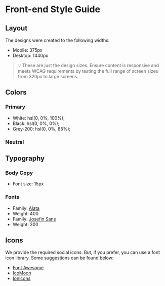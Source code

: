 # Front-end Style Guide
## Layout
The designs were created to the following widths:
- Mobile: 375px
- Desktop: 1440px
> 💡 These are just the design sizes. Ensure content is responsive and meets WCAG requirements by testing the full range of screen sizes from 320px to large screens.
## Colors
### Primary
- White: hsl(0, 0%, 100%);
- Black: hsl(0, 0%, 0%);
- Grey-200: hsl(0, 0%, 85%);
### Neutral
## Typography
### Body Copy
- Font size: 15px
### Fonts
- Family: [Alata](https://fonts.google.com/specimen/Alata)
- Weight: 400
- Family: [Josefin Sans](https://fonts.google.com/specimen/Josefin+Sans)
- Weight: 300
## Icons
We provide the required social icons. But, if you prefer, you can use a font icon library. Some suggestions can be found below:
- [Font Awesome](https://fontawesome.com)
- [IcoMoon](https://icomoon.io)
- [Ionicons](https://ionicons.com)